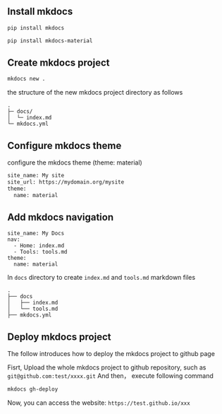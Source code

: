 ## Install mkdocs

```bash
pip install mkdocs

pip install mkdocs-material
```

## Create mkdocs project

```bash
mkdocs new .
```

the structure of the new mkdocs project directory as follows

```
.
├─ docs/
│  └─ index.md
└─ mkdocs.yml
```

## Configure mkdocs theme

configure the mkdocs theme (theme: material)

```bash
site_name: My site
site_url: https://mydomain.org/mysite
theme:
  name: material
```

## Add mkdocs navigation

```
site_name: My Docs
nav:
  - Home: index.md
  - Tools: tools.md
theme:
  name: material
```

In `docs` directory to create `index.md` and `tools.md` markdown files

```
.
├── docs
│   ├── index.md
│   └── tools.md
├── mkdocs.yml
```

## Deploy mkdocs project

The follow introduces how to deploy the mkdocs project to github page

Fisrt, Upload the whole mkdocs project to github repository, such as `git@github.com:test/xxxx.git`
And then， execute following command

```bash
mkdocs gh-deploy
```

Now, you can access the website: `https://test.github.io/xxx`